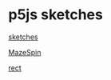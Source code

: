 # p5js sketches
[sketches](https://editor.p5js.org/jht9629-gmail/sketches)

[MazeSpin](https://editor.p5js.org/jht9629-gmail/full/-FuOH_EE4)

[rect](./rect)
